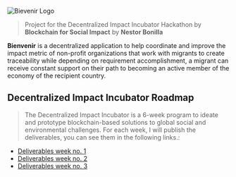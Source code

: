 ![Bievenir Logo](https://github.com/nestorbonilla/bienvenir/tree/master/documentation/resources/logo_main.svg)
> Project for the Decentralized Impact Incubator Hackathon by **Blockchain for Social Impact**
> by **Nestor Bonilla**

**Bienvenir** is a decentralized application to help coordinate and improve the impact metric of non-profit organizations that work with migrants to create traceability while depending on requirement accomplishment, a migrant can receive constant support on their path to becoming an active member of the economy of the recipient country.

## Decentralized Impact Incubator Roadmap 
> The Decentralized Impact Incubator is a 6-week program to ideate and prototype blockchain-based solutions to global social and environmental challenges. For each week, I will publish the deliverables, you can see them in the following links.:

* [Deliverables week no. 1](https://github.com/nestorbonilla/bienvenir/tree/master/documentation/week_1.md)
* [Deliverables week no. 2](https://github.com/nestorbonilla/bienvenir/tree/master/documentation/week_2.md)
* [Deliverables week no. 3](https://github.com/nestorbonilla/bienvenir/tree/master/documentation/week_3.md)